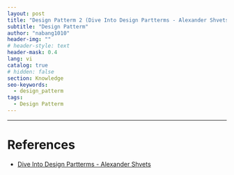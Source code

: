 ```yaml
---
layout: post
title: "Design Patterm 2 (Dive Into Design Partterms - Alexander Shvets)"
subtitle: "Design Patterm"
author: "nabang1010"
header-img: ""
# header-style: text
header-mask: 0.4
lang: vi
catalog: true
# hidden: false
section: Knowledge
seo-keywords:
  - design_patterm
tags:
  - Design Patterm
---
```



----

# References

* [Dive Into Design Partterms - Alexander Shvets]()